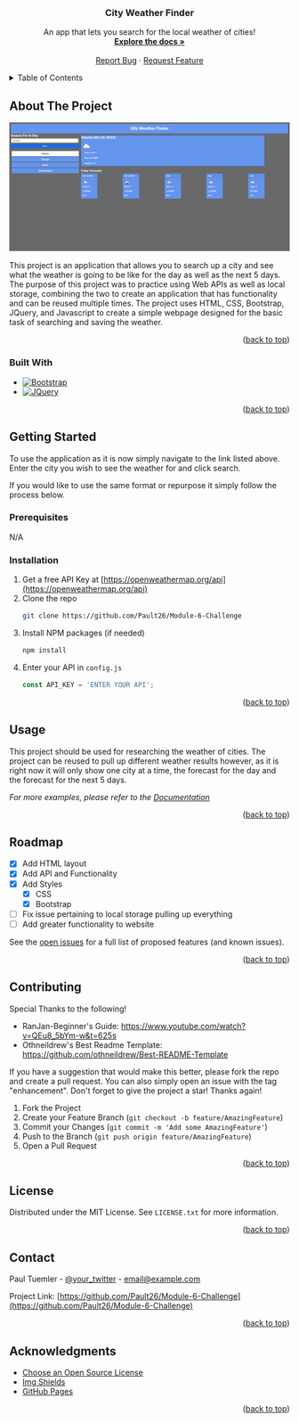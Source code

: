 <a name="readme-top"></a>

<br />

  <h3 align="center">City Weather Finder</h3>

  <p align="center">
    An app that lets you search for the local weather of cities!
    <br />
    <a href="https://github.com/Pault26/Module-6-Challenge"><strong>Explore the docs »</strong></a>
    <br />
    <br />
    <a href="https://github.com/Pault26/Module-6-Challenge/issues">Report Bug</a>
    ·
    <a href="https://github.com/Pault26/Module-6-Challenge/issues">Request Feature</a>
  </p>
</div>



<!-- TABLE OF CONTENTS -->
<details>
  <summary>Table of Contents</summary>
  <ol>
    <li>
      <a href="#about-the-project">About The Project</a>
      <ul>
        <li><a href="#built-with">Built With</a></li>
      </ul>
    </li>
    <li>
      <a href="#getting-started">Getting Started</a>
      <ul>
        <li><a href="#prerequisites">Prerequisites</a></li>
        <li><a href="#installation">Installation</a></li>
      </ul>
    </li>
    <li><a href="#usage">Usage</a></li>
    <li><a href="#roadmap">Roadmap</a></li>
    <li><a href="#contributing">Contributing</a></li>
    <li><a href="#license">License</a></li>
    <li><a href="#contact">Contact</a></li>
    <li><a href="#acknowledgments">Acknowledgments</a></li>
  </ol>
</details>



<!-- ABOUT THE PROJECT -->
## About The Project

[![Product Name Screen Shot][product-screenshot]](https://example.com)

This project is an application that allows you to search up a city and see what the weather is going to be like for the day as well as the next 5 days. The purpose of this project was to practice using Web APIs as well as local storage, combining the two to create an application that has functionality and can be reused multiple times. The project uses HTML, CSS, Bootstrap, JQuery, and Javascript to create a simple webpage designed for the basic task of searching and saving the weather.

<p align="right">(<a href="#readme-top">back to top</a>)</p>



### Built With

* [![Bootstrap][Bootstrap.com]][Bootstrap-url]
* [![JQuery][JQuery.com]][JQuery-url]

<p align="right">(<a href="#readme-top">back to top</a>)</p>



<!-- GETTING STARTED -->
## Getting Started

To use the application as it is now simply navigate to the link listed above. Enter the city you wish to see the weather for and click search.

If you would like to use the same format or repurpose it simply follow the process below.

### Prerequisites

N/A

### Installation

1. Get a free API Key at [https://openweathermap.org/api](https://openweathermap.org/api)
2. Clone the repo
   ```sh
   git clone https://github.com/Pault26/Module-6-Challenge
   ```
3. Install NPM packages (if needed)
   ```sh
   npm install
   ```
4. Enter your API in `config.js`
   ```js
   const API_KEY = 'ENTER YOUR API';
   ```

<p align="right">(<a href="#readme-top">back to top</a>)</p>



<!-- USAGE EXAMPLES -->
## Usage

This project should be used for researching the weather of cities. The project can be reused to pull up different weather results however, as it is right now it will only show one city at a time, the forecast for the day and the forecast for the next 5 days.

_For more examples, please refer to the [Documentation](https://github.com/Pault26/Module-6-Challenge)_

<p align="right">(<a href="#readme-top">back to top</a>)</p>



<!-- ROADMAP -->
## Roadmap

- [x] Add HTML layout
- [x] Add API and Functionality
- [X] Add Styles
    - [X] CSS
    - [X] Bootstrap
- [ ] Fix issue pertaining to local storage pulling up everything
- [ ] Add greater functionality to website

See the [open issues](https://github.com/Pault26/Module-6-Challenge/issues) for a full list of proposed features (and known issues).

<p align="right">(<a href="#readme-top">back to top</a>)</p>



<!-- CONTRIBUTING -->
## Contributing

Special Thanks to the following!

* RanJan-Beginner's Guide: https://www.youtube.com/watch?v=QEu8_5bYm-w&t=625s
*  Othneildrew's Best Readme Template: https://github.com/othneildrew/Best-README-Template

If you have a suggestion that would make this better, please fork the repo and create a pull request. You can also simply open an issue with the tag "enhancement".
Don't forget to give the project a star! Thanks again!

1. Fork the Project
2. Create your Feature Branch (`git checkout -b feature/AmazingFeature`)
3. Commit your Changes (`git commit -m 'Add some AmazingFeature'`)
4. Push to the Branch (`git push origin feature/AmazingFeature`)
5. Open a Pull Request

<p align="right">(<a href="#readme-top">back to top</a>)</p>



<!-- LICENSE -->
## License

Distributed under the MIT License. See `LICENSE.txt` for more information.

<p align="right">(<a href="#readme-top">back to top</a>)</p>



<!-- CONTACT -->
## Contact

Paul Tuemler - [@your_twitter](https://twitter.com/your_username) - email@example.com

Project Link: [https://github.com/Pault26/Module-6-Challenge](https://github.com/Pault26/Module-6-Challenge)

<p align="right">(<a href="#readme-top">back to top</a>)</p>



<!-- ACKNOWLEDGMENTS -->
## Acknowledgments

* [Choose an Open Source License](https://choosealicense.com)
* [Img Shields](https://shields.io)
* [GitHub Pages](https://pages.github.com)


<p align="right">(<a href="#readme-top">back to top</a>)</p>



<!-- MARKDOWN LINKS & IMAGES -->
[product-screenshot]: /Develop/Assets/Images/06Bestcapture.PNG
[Bootstrap.com]: https://img.shields.io/badge/Bootstrap-563D7C?style=for-the-badge&logo=bootstrap&logoColor=white
[Bootstrap-url]: https://getbootstrap.com
[JQuery.com]: https://img.shields.io/badge/jQuery-0769AD?style=for-the-badge&logo=jquery&logoColor=white
[JQuery-url]: https://jquery.com 